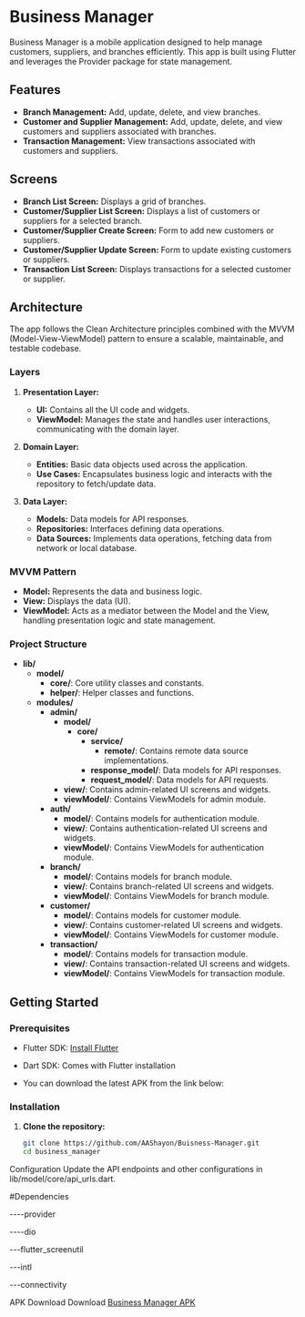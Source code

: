 # Business Manager

Business Manager is a mobile application designed to help manage customers, suppliers, and branches efficiently. This app is built using Flutter and leverages the Provider package for state management.

## Features

- **Branch Management:** Add, update, delete, and view branches.
- **Customer and Supplier Management:** Add, update, delete, and view customers and suppliers associated with branches.
- **Transaction Management:** View transactions associated with customers and suppliers.

## Screens

- **Branch List Screen:** Displays a grid of branches.
- **Customer/Supplier List Screen:** Displays a list of customers or suppliers for a selected branch.
- **Customer/Supplier Create Screen:** Form to add new customers or suppliers.
- **Customer/Supplier Update Screen:** Form to update existing customers or suppliers.
- **Transaction List Screen:** Displays transactions for a selected customer or supplier.

## Architecture

The app follows the Clean Architecture principles combined with the MVVM (Model-View-ViewModel) pattern to ensure a scalable, maintainable, and testable codebase.

### Layers

1. **Presentation Layer:**
   - **UI:** Contains all the UI code and widgets.
   - **ViewModel:** Manages the state and handles user interactions, communicating with the domain layer.

2. **Domain Layer:**
   - **Entities:** Basic data objects used across the application.
   - **Use Cases:** Encapsulates business logic and interacts with the repository to fetch/update data.

3. **Data Layer:**
   - **Models:** Data models for API responses.
   - **Repositories:** Interfaces defining data operations.
   - **Data Sources:** Implements data operations, fetching data from network or local database.

### MVVM Pattern

- **Model:** Represents the data and business logic.
- **View:** Displays the data (UI).
- **ViewModel:** Acts as a mediator between the Model and the View, handling presentation logic and state management.

### Project Structure

- **lib/**
  - **model/**
    - **core/**: Core utility classes and constants.
    - **helper/**: Helper classes and functions.
  - **modules/**
    - **admin/**
      - **model/**
        - **core/**
          - **service/**
            - **remote/**: Contains remote data source implementations.
          - **response_model/**: Data models for API responses.
          - **request_model/**: Data models for API requests.
      - **view/**: Contains admin-related UI screens and widgets.
      - **viewModel/**: Contains ViewModels for admin module.
    - **auth/**
      - **model/**: Contains models for authentication module.
      - **view/**: Contains authentication-related UI screens and widgets.
      - **viewModel/**: Contains ViewModels for authentication module.
    - **branch/**
      - **model/**: Contains models for branch module.
      - **view/**: Contains branch-related UI screens and widgets.
      - **viewModel/**: Contains ViewModels for branch module.
    - **customer/**
      - **model/**: Contains models for customer module.
      - **view/**: Contains customer-related UI screens and widgets.
      - **viewModel/**: Contains ViewModels for customer module.
    - **transaction/**
      - **model/**: Contains models for transaction module.
      - **view/**: Contains transaction-related UI screens and widgets.
      - **viewModel/**: Contains ViewModels for transaction module.

## Getting Started

### Prerequisites

- Flutter SDK: [Install Flutter](https://flutter.dev/docs/get-started/install)
- Dart SDK: Comes with Flutter installation

- You can download the latest APK from the link below:




### Installation

1. **Clone the repository:**

   ```bash
   git clone https://github.com/AAShayon/Buisness-Manager.git
   cd business_manager
Configuration
Update the API endpoints and other configurations in lib/model/core/api_urls.dart.

#Dependencies

----provider

----dio

---flutter_screenutil

---intl

---connectivity


APK Download
Download [Business Manager APK](https://drive.google.com/file/d/1nvjgK9VUNwbCEbo-KEUOIRo5Y6QLhRKU/view?usp=sharing)
